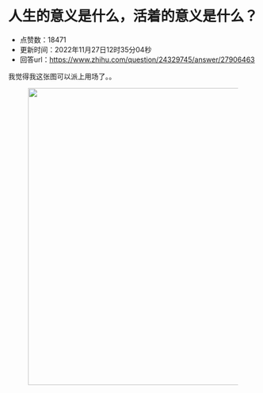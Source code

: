 # 人生的意义是什么，活着的意义是什么？
- 点赞数：18471
- 更新时间：2022年11月27日12时35分04秒
- 回答url：https://www.zhihu.com/question/24329745/answer/27906463
<body>
 <p data-pid="bNhLZ7zC">我觉得我这张图可以派上用场了。。</p>
 <figure>
  <img src="https://picx.zhimg.com/50/a3f3bc6bc2eda2f4ac670c6ba8c6e7b8_720w.jpg?source=1940ef5c" data-rawwidth="600" data-rawheight="5021" data-original-token="a3f3bc6bc2eda2f4ac670c6ba8c6e7b8" class="origin_image zh-lightbox-thumb" width="600" data-original="https://picx.zhimg.com/a3f3bc6bc2eda2f4ac670c6ba8c6e7b8_r.jpg?source=1940ef5c">
 </figure>
</body>